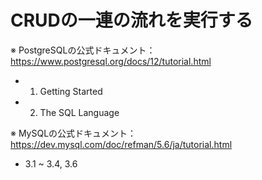 # CRUDの一連の流れを実行する

※ PostgreSQLの公式ドキュメント：<https://www.postgresql.org/docs/12/tutorial.html>

- 1. Getting Started
- 2. The SQL Language

※ MySQLの公式ドキュメント：<https://dev.mysql.com/doc/refman/5.6/ja/tutorial.html>

- 3.1 ~ 3.4, 3.6